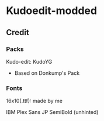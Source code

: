 # Kudoedit-modded


## Credit


### Packs


Kudo-edit: KudoYG


- Based on Donkump's Pack


### Fonts


16x10(.ttf): made by me


IBM Plex Sans JP SemiBold (unhinted)
